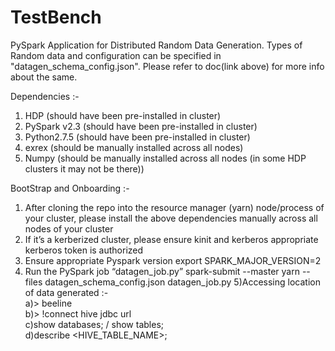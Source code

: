 # TestBench
PySpark Application for Distributed Random Data Generation.
Types of Random data and configuration can be specified in "datagen_schema_config.json". Please refer to doc(link above) for more info about the same.

Dependencies :- 
1) HDP 			(should have been pre-installed in cluster)
2) PySpark v2.3		 (should have been pre-installed in cluster)
3) Python2.7.5		 (should have been pre-installed in cluster)
4) exrex	(should be manually installed across all nodes)
5) Numpy	(should be manually installed across all nodes (in some HDP clusters it may not be there))


BootStrap and Onboarding :- 
1) After cloning the repo into the resource manager (yarn) node/process of your cluster, please install the above dependencies manually across all nodes of your cluster
2) If it’s a kerberized cluster, please ensure kinit and kerberos appropriate kerberos token is authorized
3) Ensure appropriate Pyspark version
export SPARK_MAJOR_VERSION=2
4) Run the PySpark job “datagen_job.py”
spark-submit --master yarn --files datagen_schema_config.json datagen_job.py
5)Accessing location of data generated :- \
  a)> beeline <br/>
  b)> !connect hive jdbc url <br/>
  c)show databases; / show tables; <br/>
  d)describe <HIVE_TABLE_NAME>;
